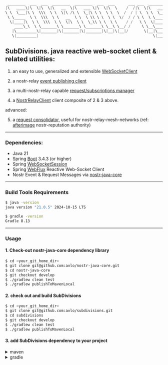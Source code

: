 ```java
 ________  ___  ___  ________  ________  ___  ___      ___ ___  ________  ___  ________  ________   ________      
|\   ____\|\  \|\  \|\   __  \|\   ___ \|\  \|\  \    /  /|\  \|\   ____\|\  \|\   __  \|\   ___  \|\   ____\     
\ \  \___|\ \  \\\  \ \  \|\ /\ \  \_|\ \ \  \ \  \  /  / | \  \ \  \___|\ \  \ \  \|\  \ \  \\ \  \ \  \___|_    
 \ \_____  \ \  \\\  \ \   __  \ \  \ \\ \ \  \ \  \/  / / \ \  \ \_____  \ \  \ \  \\\  \ \  \\ \  \ \_____  \   
  \|____|\  \ \  \\\  \ \  \|\  \ \  \_\\ \ \  \ \    / /   \ \  \|____|\  \ \  \ \  \\\  \ \  \\ \  \|____|\  \  
    ____\_\  \ \_______\ \_______\ \_______\ \__\ \__/ /     \ \__\____\_\  \ \__\ \_______\ \__\\ \__\____\_\  \ 
   |\_________\|_______|\|_______|\|_______|\|__|\|__|/       \|__|\_________\|__|\|_______|\|__| \|__|\_________\
   \|_________|                                                   \|_________|                        \|_________|                                                  
```


## SubDivisions.  java reactive web-socket client & related utilities: 

1. an easy to use, generalized and extensible [WebSocketClient](https://github.com/avlo/subdivisions/blob/master/src/main/java/com/prosilion/subdivisions/WebSocketClient.java)

2. a nostr-relay [event publishing client](https://github.com/avlo/subdivisions/blob/master/src/main/java/com/prosilion/subdivisions/event/EventPublisher.java)  

3. a multi-nostr-relay capable [request/subscriptions manager](https://github.com/avlo/subdivisions/blob/master/src/main/java/com/prosilion/subdivisions/request/RelaySubscriptionsManager.java)

4. a [NostrRelayClient](https://github.com/avlo/subdivisions/blob/master/src/main/java/com/prosilion/subdivisions/service/NostrRelayClient.java) client composite of 2 & 3 above.


advanced:  

5. a [request consolidator](https://github.com/avlo/subdivisions/blob/master/src/main/java/com/prosilion/subdivisions/request/RequestConsolidator.java), useful for nostr-relay-mesh-networks (ref: [afterimage](https://github.com/avlo/afterimage) nostr-reputation authority)

----

### Dependencies:
- Java 21
- Spring [Boot](https://spring.io/projects/spring-boot) 3.4.3 (or higher)
- Spring [WebSocketSession](https://docs.spring.io/spring-session/reference/guides/boot-websocket.html) 
- Spring [WebFlux](https://docs.spring.io/spring-framework/reference/web/webflux.html) Reactive Web-Socket Client
- Nostr Event & Request Messages via [nostr-java-core](https://github.com/avlo/nostr-java-core)

----

### Build Tools Requirements

```sh
$ java -version
java version "21.0.5" 2024-10-15 LTS

$ gradle -version
Gradle 8.13
```

----

### Usage
#### 1. Check-out nostr-java-core dependency library

```sh
$ cd <your_git_home_dir>
$ git clone git@github.com:avlo/nostr-java-core.git
$ cd nostr-java-core
$ git checkout develop
$ ./gradlew clean test
$ ./gradlew publishToMavenLocal
```

#### 2. check out and build SubDivisions

```sh
$ cd <your_git_home_dir>
$ git clone git@github.com:avlo/subdivisions.git
$ cd subdivisions
$ git checkout develop
$ ./gradlew clean test
$ ./gradlew publishToMavenLocal
```

#### 3. add SubDivisions dependency to your project

<details>
  <summary>maven</summary>

    <dependency>
      <groupId>com.prosilion</groupId>
      <artifactId>subdivisions</artifactId>
      <version>1.1.0</version>
    </dependency>
</details>
<details>
  <summary>gradle</summary>

    implementation 'com.prosilion:subdivisions:1.1.0'
</details>

